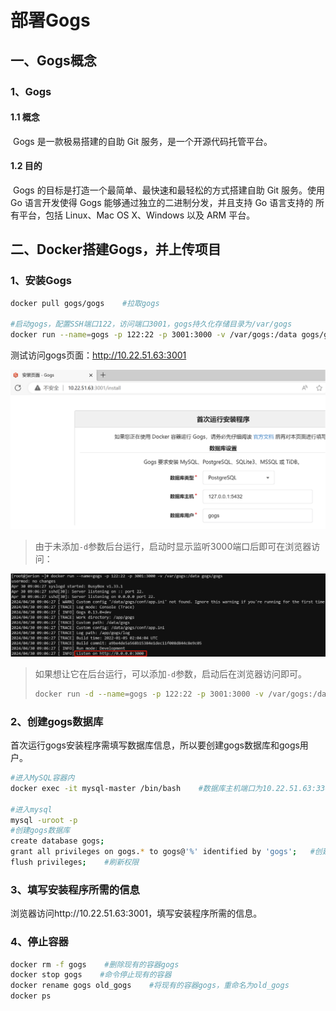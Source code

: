 # 部署Gogs



## 一、Gogs概念

### 1、Gogs

#### 1.1 概念

​		Gogs 是一款极易搭建的自助 Git 服务，是一个开源代码托管平台。

#### 1.2 目的

​		Gogs 的目标是打造一个最简单、最快速和最轻松的方式搭建自助 Git 服务。使用 Go 语言开发使得 Gogs 能够通过独立的二进制分发，并且支持 Go 语言支持的 所有平台，包括 Linux、Mac OS X、Windows 以及 ARM 平台。



## 二、Docker搭建Gogs，并上传项目

### 1、安装Gogs

```bash
docker pull gogs/gogs    #拉取gogs

#启动gogs，配置SSH端口122，访问端口3001，gogs持久化存储目录为/var/gogs
docker run --name=gogs -p 122:22 -p 3001:3000 -v /var/gogs:/data gogs/gogs
```

测试访问gogs页面：http://10.22.51.63:3001

![image-20240510105103937](https://raw.githubusercontent.com/zyx3721/Picbed/main/blog-images/2024/05/10/ae4aab0389717092b3df835b016ce02d-image-20240510105103937-5e8a96.png)

> 由于未添加`-d`参数后台运行，启动时显示监听3000端口后即可在浏览器访问：

![image-20240510105111335](https://raw.githubusercontent.com/zyx3721/Picbed/main/blog-images/2024/05/10/21e9d7ae3fb188d50fd0136eab7ad9ff-image-20240510105111335-3ff55f.png)

> 如果想让它在后台运行，可以添加`-d`参数，启动后在浏览器访问即可。
>
> ```bash
> docker run -d --name=gogs -p 122:22 -p 3001:3000 -v /var/gogs:/data gogs/gogs
> ```

### 2、创建gogs数据库

首次运行gogs安装程序需填写数据库信息，所以要创建gogs数据库和gogs用户。

```bash
#进入MySQL容器内
docker exec -it mysql-master /bin/bash    #数据库主机端口为10.22.51.63:3307

#进入mysql
mysql -uroot -p
#创建gogs数据库
create database gogs;
grant all privileges on gogs.* to gogs@'%' identified by 'gogs';   #创建用户并授权
flush privileges;    #刷新权限
```

### 3、填写安装程序所需的信息

浏览器访问http://10.22.51.63:3001，填写安装程序所需的信息。

### 4、停止容器

```bash
docker rm -f gogs    #删除现有的容器gogs
docker stop gogs    #命令停止现有的容器
docker rename gogs old_gogs    #将现有的容器gogs，重命名为old_gogs
docker ps
```





